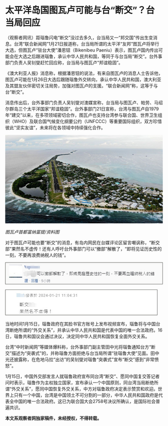 # 太平洋岛国图瓦卢可能与台“断交”？台当局回应

（观察者网讯）距瑙鲁闪电“断交”没过去多久，台当局又一“邦交国”传出生变消息。台湾“联合新闻网”1月21日报道称，台当局所谓的太平洋“友邦”图瓦卢将举行大选，但图瓦卢“驻台大使”潘恩钮（Bikenibeu
Paeniu）表示，图瓦卢国内传出可能会在大选之后跟进瑙鲁，承认中华人民共和国，等同于与台当局“断交”。台外事部门负责人吴钊燮赶忙回应称，台当局与图瓦卢“邦谊稳固”。

《澳大利亚人报》消息称，根据潘恩钮的说法，有来自图瓦卢的消息人士告诉他，图瓦卢可能在1月26日大选后跟随瑙鲁外交转向，承认中华人民共和国，澳大利亚及其盟友伙伴密切关注局势，加强对图瓦卢的支援。“联合新闻网”称，这等于与台“断交”。

消息传出后，台外事部门负责人吴钊燮对澳媒宣称，台当局与图瓦卢、帕劳、马绍尔群岛三个太平洋国家“邦谊稳固”。台外事部门21日宣称，台湾与图瓦卢自1979年“建交”以来，在多项领域密切合作，图瓦卢也支持台湾参与联合国、世界卫生组织（WHO）及联合国气候变化纲要公约（UNFCCC）等重要国际组织，双方珍惜彼此“坚实友谊”，未来将在各领域中持续强化合作。

![7f3b776e5862d0e641c8617f039a2d2f.jpg](https://raw.githubusercontent.com/qqhsx/qqnews_image/main/2024/01/21/太平洋岛国图瓦卢可能与台“断交”？台当局回应/7f3b776e5862d0e641c8617f039a2d2f.jpg)

 _图瓦卢首都富纳富提/资料图_

对于图瓦卢可能也要“断交”的消息，有岛内网民在台媒评论区留言嘲讽称，“断交部”果然名不虚传！还有人呼吁台外事部门可以“撤部”解散了，“即将见证历史性的一刻，不要再浪费纳税人的钱”。

![6e5d7b1064458483472e1deb8b1586c8.jpg](https://raw.githubusercontent.com/qqhsx/qqnews_image/main/2024/01/21/太平洋岛国图瓦卢可能与台“断交”？台当局回应/6e5d7b1064458483472e1deb8b1586c8.jpg)

![4957ffb7c77e8e4203ce3dabf9500539.jpg](https://raw.githubusercontent.com/qqhsx/qqnews_image/main/2024/01/21/太平洋岛国图瓦卢可能与台“断交”？台当局回应/4957ffb7c77e8e4203ce3dabf9500539.jpg)

当地时间1月15日，瑙鲁政府在其脸书官方账号上发布视频宣布，瑙鲁将与中国台湾断绝所谓的“外交关系”，并承认中华人民共和国是代表中国的唯一合法政府。16日，瑙鲁共和国议会通过决议，决定同中华人民共和国恢复全面外交关系。

台湾“中时新闻网”等媒体爆料称，台外事部门副主管田中光将瑙鲁通知台方“断交”描述为“突袭式”的，并称瑙鲁方面拒绝与台当局所谓“驻瑙鲁大使”见面。田中光还披露称，在危地马拉“出访”的吴钊燮对瑙鲁“突袭式”宣布“断交”感到“非常愤怒”。

1月15日，中国外交部发言人就瑙鲁政府宣布同台湾“断交”、愿同中国复交答记者问时表示，瑙鲁作为主权独立国家，宣布承认一个中国原则，同台湾当局断绝所谓“外交关系”，愿同中国恢复外交关系，中方对瑙鲁政府决定表示赞赏和欢迎。世界上只有一个中国，台湾是中国领土不可分割的一部分，中华人民共和国政府是代表全中国的唯一合法政府。这已为联合国大会2758号决议所确认，是国际社会普遍共识。

**本文系观察者网独家稿件，未经授权，不得转载。**

